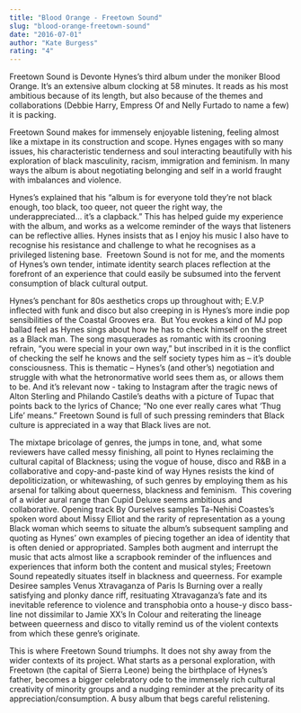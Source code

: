 ```yaml
---
title: "Blood Orange - Freetown Sound"
slug: "blood-orange-freetown-sound"
date: "2016-07-01"
author: "Kate Burgess"
rating: "4"
---
```


Freetown Sound is Devonte Hynes’s third album under the moniker Blood Orange. It’s an extensive album clocking at 58 minutes. It reads as his most ambitious because of its length, but also because of the themes and collaborations (Debbie Harry, Empress Of and Nelly Furtado to name a few) it is packing.

Freetown Sound makes for immensely enjoyable listening, feeling almost like a mixtape in its construction and scope. Hynes engages with so many issues, his characteristic tenderness and soul interacting beautifully with his exploration of black masculinity, racism, immigration and feminism. In many ways the album is about negotiating belonging and self in a world fraught with imbalances and violence.

Hynes’s explained that his “album is for everyone told they’re not black enough, too black, too queer, not queer the right way, the underappreciated... it’s a clapback.” This has helped guide my experience with the album, and works as a welcome reminder of the ways that listeners can be reflective allies. Hynes insists that as I enjoy his music I also have to recognise his resistance and challenge to what he recognises as a privileged listening base.  Freetown Sound is not for me, and the moments of Hynes’s own tender, intimate identity search places reflection at the forefront of an experience that could easily be subsumed into the fervent consumption of black cultural output.

Hynes’s penchant for 80s aesthetics crops up throughout with; E.V.P inflected with funk and disco but also creeping in is Hynes’s more indie pop sensibilities of the Coastal Grooves era.  But You evokes a kind of MJ pop ballad feel as Hynes sings about how he has to check himself on the street as a Black man. The song masquerades as romantic with its crooning refrain, “you were special in your own way,” but inscribed in it is the conflict of checking the self he knows and the self society types him as – it’s double consciousness. This is thematic – Hynes’s (and other’s) negotiation and struggle with what the hetronormative world sees them as, or allows them to be. And it’s relevant now - taking to Instagram after the tragic news of Alton Sterling and Philando Castile’s deaths with a picture of Tupac that points back to the lyrics of Chance; “No one ever really cares what ‘Thug Life’ means.” Freetown Sound is full of such pressing reminders that Black culture is appreciated in a way that Black lives are not.

The mixtape bricolage of genres, the jumps in tone, and, what some reviewers have called messy finishing, all point to Hynes reclaiming the cultural capital of Blackness; using the vogue of house, disco and R&B in a collaborative and copy-and-paste kind of way Hynes resists the kind of depoliticization, or whitewashing, of such genres by employing them as his arsenal for talking about queerness, blackness and feminism.  This covering of a wider aural range than Cupid Deluxe seems ambitious and collaborative. Opening track By Ourselves samples Ta-Nehisi Coastes’s spoken word about Missy Elliot and the rarity of representation as a young Black woman which seems to situate the album’s subsequent sampling and quoting as Hynes’ own examples of piecing together an idea of identity that is often denied or appropriated. Samples both augment and interrupt the music that acts almost like a scrapbook reminder of the influences and experiences that inform both the content and musical styles; Freetown Sound repeatedly situates itself in blackness and queerness. For example Desiree samples Venus Xtravaganza of Paris Is Burning over a really satisfying and plonky dance riff, resituating Xtravaganza’s fate and its inevitable reference to violence and transphobia onto a house-y disco bass-line not dissimilar to Jamie XX’s In Colour and reiterating the lineage between queerness and disco to vitally remind us of the violent contexts from which these genre’s originate.

This is where Freetown Sound triumphs. It does not shy away from the wider contexts of its project. What starts as a personal exploration, with Freetown (the capital of Sierra Leone) being the birthplace of Hynes’s father, becomes a bigger celebratory ode to the immensely rich cultural creativity of minority groups and a nudging reminder at the precarity of its appreciation/consumption. A busy album that begs careful relistening.
